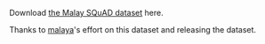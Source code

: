 Download [the Malay SQuAD dataset](https://github.com/huseinzol05/malay-dataset/tree/master/question-answer/squad) here.

Thanks to [malaya](https://github.com/huseinzol05/malay-dataset/tree/master/question-answer/squad)'s effort on this dataset and releasing the dataset.
